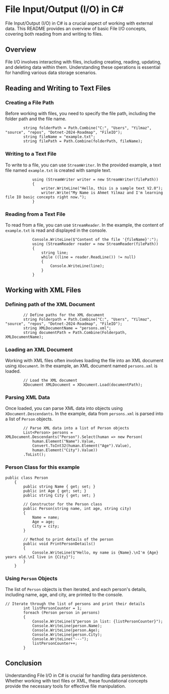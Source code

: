 # File Input/Output (I/O) in C#

File Input/Output (I/O) in C# is a crucial aspect of working with external data. This README provides an overview of basic File I/O concepts, covering both reading from and writing to files.

## Overview

File I/O involves interacting with files, including creating, reading, updating, and deleting data within them. Understanding these operations is essential for handling various data storage scenarios.

## Reading and Writing to Text Files

### Creating a File Path

Before working with files, you need to specify the file path, including the folder path and the file name.
```     //Combine folder path and file name to get the full file path for the text file
        string folderPath = Path.Combine("C:", "Users", "Yilmaz", "source", "repos", "Dotnet-2024-Roadmap", "FileIO");
        string fileName = "example.txt";
        string filePath = Path.Combine(folderPath, fileName); 
```

### Writing to a Text File

To write to a file, you can use `StreamWriter`. In the provided example, a text file named `example.txt` is created with sample text.
```         // Write to the file using StreamWriter
            using (StreamWriter writer = new StreamWriter(filePath))
            {
                writer.WriteLine("Hello, this is a sample text V2.0");
                writer.Write("My Name is Ahmet Yilmaz and I'm learning file IO basic concepts right now.");
            }
```
### Reading from a Text File

To read from a file, you can use `StreamReader`. In the example, the content of `example.txt` is read and displayed in the console.
```         // Read the file using StreamReader
            Console.WriteLine($"Content of the file '{fileName}':");
            using (StreamReader reader = new StreamReader(filePath))
            {
                string line;
                while ((line = reader.ReadLine()) != null)
                {
                    Console.WriteLine(line);
                }
            }
```
## Working with XML Files

### Defining path of the XML Document
```
        // Define paths for the XML document
        string Folderpath = Path.Combine("C:", "Users", "Yilmaz", "source", "repos", "Dotnet-2024-Roadmap", "FileIO");
        string XMLDocumentName = "persons.xml";
        string documentPath = Path.Combine(Folderpath, XMLDocumentName);
```

### Loading an XML Document

Working with XML files often involves loading the file into an XML document using `XDocument`. In the example, an XML document named `persons.xml` is loaded.
```
        // Load the XML document
        XDocument XMLDocument = XDocument.Load(documentPath);
```
### Parsing XML Data

Once loaded, you can parse XML data into objects using `XDocument.Descendants`. In the example, data from `persons.xml` is parsed into a list of `Person` objects.
```
        // Parse XML data into a list of Person objects
        List<Person> persons = XMLDocument.Descendants("Person").Select(human => new Person(
            human.Element("Name").Value,
            Convert.ToInt32(human.Element("Age").Value),
            human.Element("City").Value))
        .ToList();
```
### Person Class for this example
```
public class Person
    {
        public string Name { get; set; }
        public int Age { get; set; }
        public string City { get; set; }

        // Constructor for the Person class
        public Person(string name, int age, string city)
        {
            Name = name;
            Age = age;
            City = city;
        }

        // Method to print details of the person
        public void PrintPersonDetails()
        {
            Console.WriteLine($"Hello, my name is {Name}.\nI'm {Age} years old.\nI live in {City}");
        }
    }
```
### Using `Person` Objects

The list of `Person` objects is then iterated, and each person's details, including name, age, and city, are printed to the console.
```
// Iterate through the list of persons and print their details
        int listPersonCounter = 1;
        foreach (Person person in persons)
        {
            Console.WriteLine($"person in list: {listPersonCounter}");
            Console.WriteLine(person.Name);
            Console.WriteLine(person.Age);
            Console.WriteLine(person.City);
            Console.WriteLine("---");
            listPersonCounter++;
        }
```
## Conclusion

Understanding File I/O in C# is crucial for handling data persistence. Whether working with text files or XML, these foundational concepts provide the necessary tools for effective file manipulation.
